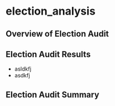 # election_analysis

## Overview of Election Audit

## Election Audit Results
* asldkfj
* asdkfj

## Election Audit Summary
